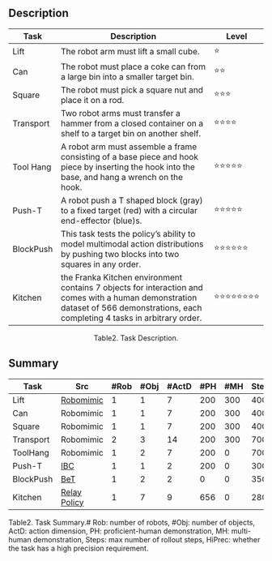 ## Description

| Task      | Description                                                  | Level                                            |
| --------- | ------------------------------------------------------------ | ------------------------------------------------ |
| Lift      | The robot arm must lift a small cube.                        | :star:                                           |
| Can       | The robot must place a coke can from a large bin into a smaller target bin. | :star::star:                                     |
| Square    | The robot must pick a square nut and place it on a rod.      | :star::star::star:                               |
| Transport | Two robot arms must transfer a hammer from a closed container on a shelf to a target bin on another shelf. | :star::star::star::star:                         |
| Tool Hang | A robot arm must assemble a frame consisting of a base piece and hook piece by inserting the hook into the base, and hang a wrench on the hook. | :star::star::star::star::star:                   |
| Push-T    | A robot push a T shaped block (gray) to a fixed target (red) with a circular end-effector (blue)s. | :star::star::star::star::star:                   |
| BlockPush | This task tests the policy’s ability to model multimodal action distributions by pushing two blocks into two squares in any order. | :star::star::star::star::star::star:             |
| Kitchen   | the Franka Kitchen environment contains 7 objects for interaction and comes with a human demonstration dataset of 566 demonstrations, each completing 4 tasks in arbitrary order. | :star::star::star::star::star::star::star::star: |

<div align="center">
  Table2. Task Description.
</div>



## Summary

| Task      | Src                                                          | #Rob | #Obj | #ActD | #PH  | #MH  | Steps | Img? | HiPrec |
| --------- | ------------------------------------------------------------ | ---- | ---- | ----- | ---- | ---- | ----- | ---- | ------ |
| Lift      | [Robomimic](https://github.com/whaleRobot/Robot-Learning/blob/master/codes/manipulation/Robomimic.md) | 1    | 1    | 7     | 200  | 300  | 400   | Yes  | No     |
| Can       | Robomimic                                                    | 1    | 1    | 7     | 200  | 300  | 400   | Yes  | No     |
| Square    | Robomimic                                                    | 1    | 1    | 7     | 200  | 300  | 400   | Yes  | Yes    |
| Transport | Robomimic                                                    | 2    | 3    | 14    | 200  | 300  | 700   | Yes  | No     |
| ToolHang  | Robomimic                                                    | 1    | 2    | 7     | 200  | 0    | 700   | Yes  | Yes    |
| Push-T    | [IBC](https://arxiv.org/abs/2109.00137)                      | 1    | 1    | 2     | 200  | 0    | 300   | Yes  | Yes    |
| BlockPush | [BeT](https://arxiv.org/abs/2206.11251)                      | 1    | 2    | 2     | 0    | 0    | 350   | No   | No     |
| Kitchen   | [Relay Policy](https://relay-policy-learning.github.io)      | 1    | 7    | 9     | 656  | 0    | 280   | No   | No     |

<div>
  Table2. Task Summary.# Rob: number of robots, #Obj: number of objects, ActD: action dimension, PH: proficient-human demonstration, MH: multi-human demonstration, Steps: max number of rollout steps, HiPrec: whether the task has a high precision requirement.
</div>

